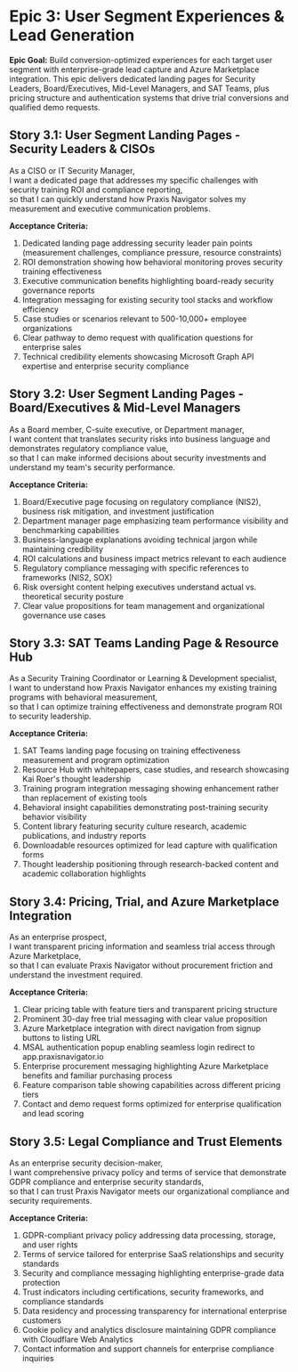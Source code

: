 # Epic 3: User Segment Experiences & Lead Generation

**Epic Goal:** Build conversion-optimized experiences for each target user segment with enterprise-grade lead capture and Azure Marketplace integration. This epic delivers dedicated landing pages for Security Leaders, Board/Executives, Mid-Level Managers, and SAT Teams, plus pricing structure and authentication systems that drive trial conversions and qualified demo requests.

## Story 3.1: User Segment Landing Pages - Security Leaders & CISOs

As a CISO or IT Security Manager,  
I want a dedicated page that addresses my specific challenges with security training ROI and compliance reporting,  
so that I can quickly understand how Praxis Navigator solves my measurement and executive communication problems.

**Acceptance Criteria:**
1. Dedicated landing page addressing security leader pain points (measurement challenges, compliance pressure, resource constraints)
2. ROI demonstration showing how behavioral monitoring proves security training effectiveness
3. Executive communication benefits highlighting board-ready security governance reports
4. Integration messaging for existing security tool stacks and workflow efficiency
5. Case studies or scenarios relevant to 500-10,000+ employee organizations
6. Clear pathway to demo request with qualification questions for enterprise sales
7. Technical credibility elements showcasing Microsoft Graph API expertise and enterprise security compliance

## Story 3.2: User Segment Landing Pages - Board/Executives & Mid-Level Managers

As a Board member, C-suite executive, or Department manager,  
I want content that translates security risks into business language and demonstrates regulatory compliance value,  
so that I can make informed decisions about security investments and understand my team's security performance.

**Acceptance Criteria:**
1. Board/Executive page focusing on regulatory compliance (NIS2), business risk mitigation, and investment justification
2. Department manager page emphasizing team performance visibility and benchmarking capabilities
3. Business-language explanations avoiding technical jargon while maintaining credibility
4. ROI calculations and business impact metrics relevant to each audience
5. Regulatory compliance messaging with specific references to frameworks (NIS2, SOX)
6. Risk oversight content helping executives understand actual vs. theoretical security posture
7. Clear value propositions for team management and organizational governance use cases

## Story 3.3: SAT Teams Landing Page & Resource Hub

As a Security Training Coordinator or Learning & Development specialist,  
I want to understand how Praxis Navigator enhances my existing training programs with behavioral measurement,  
so that I can optimize training effectiveness and demonstrate program ROI to security leadership.

**Acceptance Criteria:**
1. SAT Teams landing page focusing on training effectiveness measurement and program optimization
2. Resource Hub with whitepapers, case studies, and research showcasing Kai Roer's thought leadership
3. Training program integration messaging showing enhancement rather than replacement of existing tools
4. Behavioral insight capabilities demonstrating post-training security behavior visibility
5. Content library featuring security culture research, academic publications, and industry reports
6. Downloadable resources optimized for lead capture with qualification forms
7. Thought leadership positioning through research-backed content and academic collaboration highlights

## Story 3.4: Pricing, Trial, and Azure Marketplace Integration

As an enterprise prospect,  
I want transparent pricing information and seamless trial access through Azure Marketplace,  
so that I can evaluate Praxis Navigator without procurement friction and understand the investment required.

**Acceptance Criteria:**
1. Clear pricing table with feature tiers and transparent pricing structure
2. Prominent 30-day free trial messaging with clear value proposition
3. Azure Marketplace integration with direct navigation from signup buttons to listing URL
4. MSAL authentication popup enabling seamless login redirect to app.praxisnavigator.io
5. Enterprise procurement messaging highlighting Azure Marketplace benefits and familiar purchasing process
6. Feature comparison table showing capabilities across different pricing tiers
7. Contact and demo request forms optimized for enterprise qualification and lead scoring

## Story 3.5: Legal Compliance and Trust Elements

As an enterprise security decision-maker,  
I want comprehensive privacy policy and terms of service that demonstrate GDPR compliance and enterprise security standards,  
so that I can trust Praxis Navigator meets our organizational compliance and security requirements.

**Acceptance Criteria:**
1. GDPR-compliant privacy policy addressing data processing, storage, and user rights
2. Terms of service tailored for enterprise SaaS relationships and security standards
3. Security and compliance messaging highlighting enterprise-grade data protection
4. Trust indicators including certifications, security frameworks, and compliance standards
5. Data residency and processing transparency for international enterprise customers
6. Cookie policy and analytics disclosure maintaining GDPR compliance with Cloudflare Web Analytics
7. Contact information and support channels for enterprise compliance inquiries
